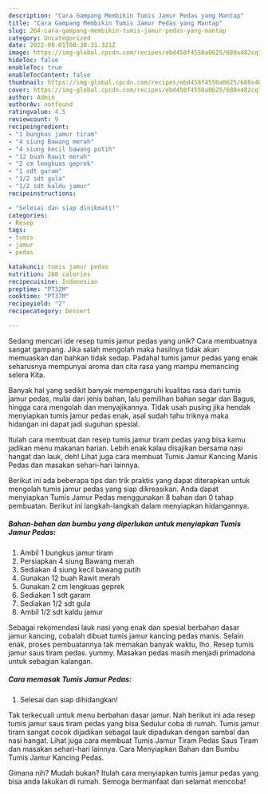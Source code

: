 ```yaml
---
description: "Cara Gampang Membikin Tumis Jamur Pedas yang Mantap"
title: "Cara Gampang Membikin Tumis Jamur Pedas yang Mantap"
slug: 264-cara-gampang-membikin-tumis-jamur-pedas-yang-mantap
category: Uncategorized
date: 2022-08-01T00:30:31.321Z
image: https://img-global.cpcdn.com/recipes/ebd458f4550a0625/680x482cq70/tumis-jamur-pedas-foto-resep-utama.jpg
hideToc: false
enableToc: true
enableTocContent: false
thumbnail: https://img-global.cpcdn.com/recipes/ebd458f4550a0625/680x482cq70/tumis-jamur-pedas-foto-resep-utama.jpg
cover: https://img-global.cpcdn.com/recipes/ebd458f4550a0625/680x482cq70/tumis-jamur-pedas-foto-resep-utama.jpg
author: Admin
authorAv: notfound
ratingvalue: 4.5
reviewcount: 9
recipeingredient:
- "1 bungkus jamur tiram"
- "4 siung Bawang merah"
- "4 siung kecil bawang putih"
- "12 buah Rawit merah"
- "2 cm lengkuas geprek"
- "1 sdt garam"
- "1/2 sdt gula"
- "1/2 sdt kaldu jamur"
recipeinstructions:

- "Selesai dan siap dinikmati!"
categories:
- Resep
tags:
- tumis
- jamur
- pedas

katakunci: tumis jamur pedas 
nutrition: 268 calories
recipecuisine: Indonesian
preptime: "PT32M"
cooktime: "PT37M"
recipeyield: "2"
recipecategory: Dessert

---
```





Sedang mencari ide resep tumis jamur pedas yang unik? Cara membuatnya sangat gampang. Jika salah mengolah maka hasilnya tidak akan memuaskan dan bahkan tidak sedap. Padahal tumis jamur pedas yang enak seharusnya mempunyai aroma dan cita rasa yang mampu memancing selera Kita.





Banyak hal yang sedikit banyak mempengaruhi kualitas rasa dari tumis jamur pedas, mulai dari jenis bahan, lalu pemilihan bahan segar dan Bagus, hingga cara mengolah dan menyajikannya. Tidak usah pusing jika hendak menyiapkan tumis jamur pedas enak,      asal sudah tahu triknya maka hidangan ini dapat jadi suguhan spesial.














Itulah cara membuat dan resep tumis jamur tiram pedas yang bisa kamu jadikan menu makanan harian. Lebih enak kalau disajikan bersama nasi hangat dan lauk, deh! Lihat juga cara membuat Tumis Jamur Kancing Manis Pedas dan masakan sehari-hari lainnya.






Berikut ini ada beberapa tips dan trik praktis yang dapat diterapkan untuk mengolah tumis jamur pedas yang siap dikreasikan. Anda dapat menyiapkan Tumis Jamur Pedas menggunakan 8 bahan dan 0 tahap pembuatan. Berikut ini langkah-langkah dalam menyiapkan hidangannya.

<!--inarticleads1-->

##### Bahan-bahan dan bumbu yang diperlukan untuk menyiapkan Tumis Jamur Pedas:

1. Ambil 1 bungkus jamur tiram
1. Persiapkan 4 siung Bawang merah
1. Sediakan 4 siung kecil bawang putih
1. Gunakan 12 buah Rawit merah
1. Gunakan 2 cm lengkuas geprek
1. Sediakan 1 sdt garam
1. Sediakan 1/2 sdt gula
1. Ambil 1/2 sdt kaldu jamur


Sebagai rekomendasi lauk nasi yang enak dan spesial berbahan dasar jamur kancing, cobalah dibuat tumis jamur kancing pedas manis. Selain enak, proses pembuatannya tak memakan banyak waktu, lho. Resep tumis jamur saus tiram pedas. yummy. Masakan pedas masih menjadi primadona untuk sebagian kalangan. 

<!--inarticleads2-->

##### Cara memasak Tumis Jamur Pedas:


1. Selesai dan siap dihidangkan!

Tak terkecuali untuk menu berbahan dasar jamur. Nah berikut ini ada resep tumis jamur saus tiram pedas yang bisa Sedulur coba di rumah. Tumis jamur tiram sangat cocok dijadikan sebagai lauk dipadukan dengan sambal dan nasi hangat. Lihat juga cara membuat Tumis Jamur Tiram Pedas Saus Tiram dan masakan sehari-hari lainnya. Cara Menyiapkan Bahan dan Bumbu Tumis Jamur Kancing Pedas. 

Gimana nih? Mudah bukan? Itulah cara menyiapkan tumis jamur pedas yang bisa anda lakukan di rumah. Semoga bermanfaat dan selamat mencoba!
